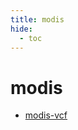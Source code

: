 ```yaml
---
title: modis
hide:
  - toc
---
```


# modis

- [modis-vcf](/data-library/modis-vcf/)  
  <small></small>